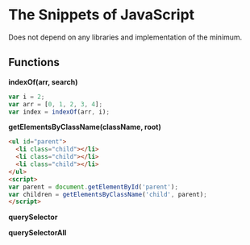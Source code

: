 The Snippets of JavaScript
==========================

Does not depend on any libraries and implementation of the minimum.

Functions
---------

**indexOf(arr, search)**

```javascript
var i = 2;
var arr = [0, 1, 2, 3, 4];
var index = indexOf(arr, i);
```

**getElementsByClassName(className, root)**

```html
<ul id="parent">
  <li class="child"></li>
  <li class="child"></li>
  <li class="child"></li>
</ul>
<script>
var parent = document.getElementById('parent');
var children = getElementsByClassName('child', parent);
</script>
```

**querySelector**

**querySelectorAll**

